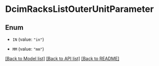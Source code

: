 # DcimRacksListOuterUnitParameter

## Enum


* `IN` (value: `"in"`)

* `MM` (value: `"mm"`)


[[Back to Model list]](../README.md#documentation-for-models) [[Back to API list]](../README.md#documentation-for-api-endpoints) [[Back to README]](../README.md)


